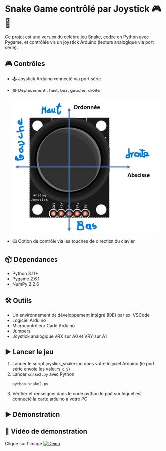 # Snake Game contrôlé par Joystick 🎮🐍

Ce projet est une version du célèbre jeu Snake, codée en Python avec Pygame, et contrôlée via un joystick Arduino (lecture analogique via port série).

## 🎮 Contrôles

- 🕹️ Joystick Arduino connecté via port série
- 🟢 Déplacement : haut, bas, gauche, droite

  ![Snake Game](Images/Direction_joystick.jpg)
- ⌨️ Option de contrôle via les touches de direction du clavier

## 📦 Dépendances

- Python 3.11+
- Pygame 2.6.1
- NumPy  2.2.6

## 🛠️ Outils
- Un environnement de développement intégré (IDE) par ex: VSCode
- Logiciel Arduino
- Microcontrôleur Carte Arduino
- Jumpers
- Joystick analogique VRX sur A0 et VRY sur A1

## ▶️ Lancer le jeu

1. Lancer le script joystick_snake.ino dans votre logiciel Arduino (le port série envoie les valeurs `x,y`)
2. Lancer `snake2.py` avec Python
   ```bash
   python snake2.py
3. Vérifier et renseigner dans le code python le port sur lequel est connecté la carte arduino à votre PC


## ▶️ Démonstration

## 🎥 Vidéo de démonstration
Clique sur l'image
[![Demo](Images/interface.png)](https://drive.google.com/file/d/1eXF_RE5bes0696pLvoCe-vqB3xVPHVG_/view?usp=drive_link)
